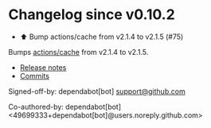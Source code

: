 # Changelog since v0.10.2
- ⬆️ Bump actions/cache from v2.1.4 to v2.1.5 (#75)

Bumps [actions/cache](https://github.com/actions/cache) from v2.1.4 to v2.1.5.
- [Release notes](https://github.com/actions/cache/releases)
- [Commits](https://github.com/actions/cache/compare/v2.1.4...1a9e2138d905efd099035b49d8b7a3888c653ca8)

Signed-off-by: dependabot[bot] <support@github.com>

Co-authored-by: dependabot[bot] <49699333+dependabot[bot]@users.noreply.github.com> 
